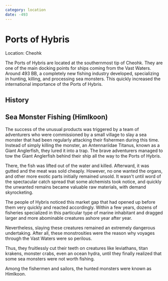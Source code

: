 ```yaml
---
category: location
date: -493
---
```


# Ports of Hybris

Location: Cheohk

The Ports of Hybris are located at the southernmost tip of Cheohk. They are one of the main docking points for ships coming from the Vast Waters. Around 493 BB, a completely new fishing industry developed, specializing in hunting, killing, and processing sea monsters. This quickly increased the international importance of the Ports of Hybris.

## History

## Sea Monster Fishing (Himlkoon)

The success of the unusual products was triggered by a team of adventurers who were commissioned by a small village to slay a sea monster that had been regularly attacking their fishermen during this time. Instead of simply killing the monster, an Antennariidae Titanus, known as a Giant Anglerfish, they lured it into a trap. The brave adventurers managed to tow the Giant Anglerfish behind their ship all the way to the Ports of Hybris.

There, the fish was lifted out of the water and killed. Afterward, it was gutted and the meat was sold cheaply. However, no one wanted the organs, and other more exotic parts initially remained unsold. It wasn't until word of the spectacular catch spread that some alchemists took notice, and quickly the unwanted remains became valuable raw materials, with demand skyrocketing.

The people of Hybris noticed this market gap that had opened up before them very quickly and reacted accordingly. Within a few years, dozens of fisheries specialized in this particular type of marine inhabitant and dragged larger and more abominable creatures ashore year after year.

Nevertheless, slaying these creatures remained an extremely dangerous undertaking. After all, these monstrosities were the reason why voyages through the Vast Waters were so perilous.

Thus, they fruitlessly cut their teeth on creatures like leviathans, titan krakens, monster crabs, even an ocean hydra, until they finally realized that some sea monsters were not worth fishing.

Among the fishermen and sailors, the hunted monsters were known as Himlkoon.